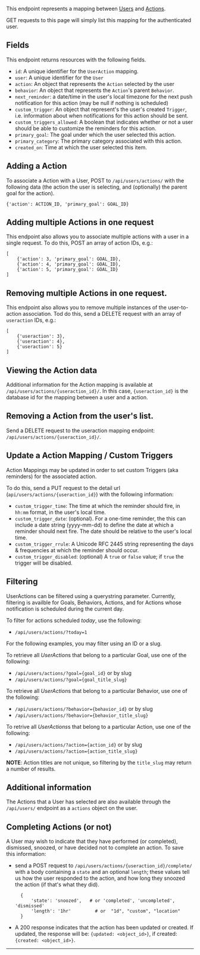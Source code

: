 This endpoint represents a mapping between [Users](/api/users/) and
[Actions](/api/actions/).

GET requests to this page will simply list this mapping for the authenticated
user.

## Fields

This endpoint returns resources with the following fields.

* `id`: A unique identifier for the `UserAction` mapping.
* `user`: A unique identifier for the `User`
* `action`: An object that represents the `Action` selected by the user
* `behavior`: An object that represents the `Action`'s parent `Behavior`.
* `next_reminder`: a date/time in the user's local timezone for the
  next push notification for this action (may be null if nothing is scheduled)
* `custom_trigger`: An object that represent's the user's created `Trigger`,
  i.e. information about when notifications for this action should be sent.
* `custom_triggers_allowed`: A boolean that indicates whether or not a user
  should be able to customize the reminders for this action.
* `primary_goal`: The goal under which the user selected this action.
* `primary_category`: The primary category associated with this action.
* `created_on`: Time at which the user selected this item.

## Adding a Action

To associate a Action with a User, POST to `/api/users/actions/` with the
following data (the action the user is selecting, and (optionally) the
parent goal for the action).

    {'action': ACTION_ID, 'primary_goal': GOAL_ID}

## Adding multiple Actions in one request

This endpoint also allows you to associate multiple actions with a user
in a single request. To do this, POST an array of action IDs, e.g.:

    [
        {'action': 3, 'primary_goal': GOAL_ID},
        {'action': 4, 'primary_goal': GOAL_ID},
        {'action': 5, 'primary_goal': GOAL_ID}
    ]

## Removing multiple Actions in one request.

This endpoint also allows you to remove  multiple instances of the
user-to-action association. Tod do this, send a DELETE request with
an array of `useraction` IDs, e.g.:

    [
        {'useraction': 3},
        {'useraction': 4},
        {'useraction': 5}
    ]

## Viewing the Action data

Additional information for the Action mapping is available at
`/api/users/actions/{useraction_id}/`. In this case, `{useraction_id}`
is the database id for the mapping between a user and a action.

## Removing a Action from the user's list.

Send a DELETE request to the useraction mapping endpoint:
`/api/users/actions/{useraction_id}/`.

## Update a Action Mapping / Custom Triggers

Action Mappings may be updated in order to set custom Triggers (aka
reminders) for the associated action.

To do this, send a PUT request to the detail url (`api/users/actions/{useraction_id}`)
with the following information:

* `custom_trigger_time`: The time at which the reminder should fire, in
  `hh:mm` format, in the user's local time.
* `custom_trigger_date`: (optional). For a one-time reminder, the this can
  include a date string (yyyy-mm-dd) to define the date at which a reminder
  should next fire. The date should be relative to the user's local time.
* `custom_trigger_rrule`: A Unicode RFC 2445 string representing the days &
  frequencies at which the reminder should occur.
* `custom_trigger_disabled`: (optional) A `true` or `false` value; if `true`
  the trigger will be disabled.

## Filtering

UserActions can be filtered using a querystring parameter. Currently,
filtering is availble for Goals, Behaviors, Actions, and for Actions
whose notification is scheduled during the current day.

To filter for actions scheduled _today_, use the following:

* `/api/users/actions/?today=1`

For the following examples, you may filter using an ID or a slug.

To retrieve all *UserAction*s that belong to a particular Goal, use
one of the following:

* `/api/users/actions/?goal={goal_id}` or by slug
* `/api/users/actions/?goal={goal_title_slug}`

To retrieve all *UserAction*s that belong to a particular Behavior, use
one of the following:

* `/api/users/actions/?behavior={behavior_id}` or by slug
* `/api/users/actions/?behavior={behavior_title_slug}`

To retrive all *UserActions*s that belong to a particular Action, use one
of the following:

* `/api/users/actions/?action={action_id}` or by slug
* `/api/users/actions/?action={action_title_slug}`

**NOTE**: Action titles are not unique, so filtering by the `title_slug`
may return a number of results.

## Additional information

The Actions that a User has selected are also available through the
`/api/users/` endpoint as a `actions` object on the user.

## Completing Actions (or not)

A User may wish to indicate that they have performed (or completed),
dismissed, snoozed, or have decided not to complete an action. To save this
information:

* send a POST request to `/api/users/actions/{useraction_id}/complete/`
  with a body containing a `state` and an optional `length`; these values
  tell us how the user responded to the action, and how long they snoozed
  the action (if that's what they did).

        {
            'state': 'snoozed',   # or 'completed', 'uncompleted', 'dismissed'
            'length': '1hr'         # or  "1d", "custom", "location"
        }

* A 200 response indicates that the action has been updated or created. If
  updated, the response will be: `{updated: <object_id>}`, if created:
  `{created: <object_id>}`.

----

